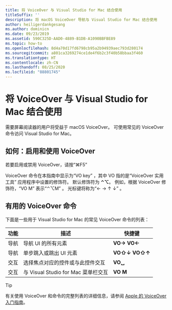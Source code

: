 ```yaml
---
title: 将 VoiceOver 与 Visual Studio for Mac 结合使用
titleSuffix: ''
description: 将 macOS VoiceOver 导航与 Visual Studio for Mac 结合使用
author: heiligerdankgesang
ms.author: dominicn
ms.date: 09/23/2019
ms.assetid: 590C325D-AAD0-4889-B1DB-A1090BBFBE89
ms.topic: how-to
ms.openlocfilehash: 8d4a70d17fd6798cb95a2b94939aec793d280174
ms.sourcegitcommit: a801ca3269274ce1de4f6b2c3f40b58bbaa3f460
ms.translationtype: HT
ms.contentlocale: zh-CN
ms.lasthandoff: 08/25/2020
ms.locfileid: "88801745"
---
```

# <a name="using-voiceover-with-visual-studio-for-mac"></a>将 VoiceOver 与 Visual Studio for Mac 结合使用

需要屏幕阅读器的用户将受益于 macOS VoiceOver。 可使用常见的 VoiceOver 命令访问 Visual Studio for Mac。

## <a name="how-to-enable-and-use-voiceover"></a>如何：启用和使用 VoiceOver

若要启用或禁用 VoiceOver，请按“&#8984;F5” 

VoiceOver 命令在本指南中显示为“VO key”  ，其中 VO  指的是“VoiceOver 实用工具”  应用程序中设置的修饰符。 默认修饰符为 **⌃⌥**。 例如，根据 VoiceOver 修饰符，“VO M”  表示“⌃⌥M”  。 光标键将称为“← → ↑ ↓”  。

## <a name="useful-voiceover-commands"></a>有用的 VoiceOver 命令

下面是一些用于 Visual Studio for Mac 的常见 VoiceOver 命令的列表：

|功能|描述|快捷键|
|-------|-----------|--------|
|导航|导航 UI 的所有元素|**VO→** **VO←**|
|导航|单步跳入或跳出 UI 元素|**VO⇧↓** **VO⇧↑**|
|交互|选择焦点对应的控件或与此控件交互|**VO␣**|
|交互|与 Visual Studio for Mac 菜单栏交互|**VO M**|

> [!TIP]
> 有关使用 VoiceOver 和命令的完整列表的详细信息，请参阅 [Apple 的 VoiceOver 入门指南](https://support.apple.com/en-us/guide/voiceover-guide/welcome/web)。
